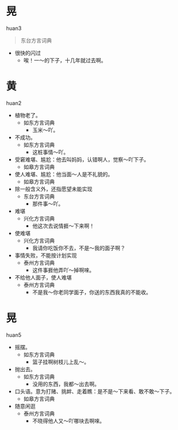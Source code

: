 









# 晃
huan3
> 东台方言词典
- 很快的闪过
  - 唉！一～的下子，十几年就过去啊。









# 黄
huan2
+ 植物老了。
  * 如东方言词典
    - 玉米～吖。
+ 不成功。
  * 如东方言词典
    - 这桩事情～吖。
+ 受窘难堪、尴尬：他去叫妈妈，认错啊人，觉察～吖下子。
  * 如皋方言词典
+ 使人难堪、尴尬：他当面～人是不礼貌的。
  * 如皋方言词典
+ 除一般含义外，还指愿望未能实现
  * 东台方言词典
    - 那件事～吖。
+ 难堪
  * 兴化方言词典
    - 他这次去说情捱～下来啊！
+ 使难堪
  * 兴化方言词典
    - 我请你吃饭你不去，不是～我的面子啊？
+ 事情失败，不能按计划实现
  * 泰州方言词典
    - 这件事捱他弄吖～掉啊唻。
+ 不给他人面子，使人难堪
  * 泰州方言词典
    - 不是我～你老同学面子，你送的东西我真的不能收。

# 晃
huan5
+ 摇摆。
  * 如东方言词典
    - 篮子挂啊树枝儿上乱～。
+ 抛出去。
  * 如东方言词典
    - 没用的东西，我都～出去啊。
+ 口头语。意为打赌、挑衅、走着瞧：是不是～下来看、敢不敢～下子。
  * 如皋方言词典
+ 随意闲逛
  * 泰州方言词典
    - 不晓得他人又～吖哪块去啊唻。
